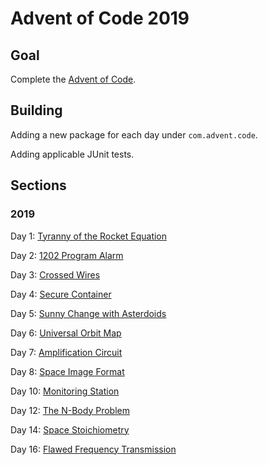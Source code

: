 # Advent of Code 2019

## Goal

Complete the [Advent of Code](https://adventofcode.com/).

## Building

Adding a new package for each day under `com.advent.code`.

Adding applicable JUnit tests.



## Sections

### 2019

Day 1: [Tyranny of the Rocket Equation](src/main/java/advent/year2019/day1/README.md)

Day 2: [1202 Program Alarm](src/main/java/advent/year2019/day2/README.md)

Day 3: [Crossed Wires](src/main/java/advent/year2019/day3/README.md)

Day 4: [Secure Container](src/main/java/advent/year2019/day4/README.md)

Day 5: [Sunny Change with Asterdoids](src/main/java/advent/year2019/day5/README.md)

Day 6: [Universal Orbit Map](src/main/java/advent/year2019/day6/README.md)

Day 7: [Amplification Circuit](src/main/java/advent/year2019/day7/README.md)

Day 8: [Space Image Format](src/main/java/advent/year2019/day8/README.md)

Day 10: [Monitoring Station](src/main/java/advent/year2019/day10/README.md)

Day 12: [The N-Body Problem](src/main/java/advent/year2019/day12/README.md)

Day 14: [Space Stoichiometry](src/main/java/advent/year2019/day14/README.md)

Day 16: [Flawed Frequency Transmission](src/main/java/advent/year2019/day16/README.md)
